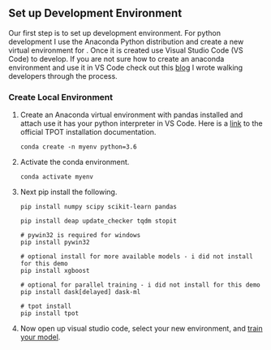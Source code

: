 ## Set up Development Environment

Our first step is to set up development environment. For python development I use the Anaconda Python distribution and create a new virtual environment for . Once it is created use Visual Studio Code (VS Code) to develop. If you are not sure how to create an anaconda environment and use it in VS Code check out this [blog](https://ryansdataspot.com/2019/02/14/anaconda-environments-in-visual-studio-code/) I wrote walking developers through the process.  

### Create Local Environment 
1. Create an Anaconda virtual environment with pandas installed and attach use it has your python interpreter in VS Code. Here is a [link](https://epistasislab.github.io/tpot/installing/) to the official TPOT installation documentation.  
    ```
    conda create -n myenv python=3.6
    ```

1. Activate the conda environment.
    ```
    conda activate myenv
    ```

1. Next pip install the following. 
    ```
    pip install numpy scipy scikit-learn pandas

    pip install deap update_checker tqdm stopit

    # pywin32 is required for windows
    pip install pywin32

    # optional install for more available models - i did not install for this demo 
    pip install xgboost

    # optional for parallel training - i did not install for this demo 
    pip install dask[delayed] dask-ml

    # tpot install
    pip install tpot 
    ```

1. Now open up visual studio code, select your new environment, and [train your model](https://github.com/ryanchynoweth44/AutoMLExamples/blob/master/TPOT/walkthrough/02_TrainModel.md).